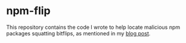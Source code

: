 # npm-flip

This repository contains the code I wrote to help locate malicious npm packages squatting bitflips, as mentioned in my [blog post](https://medium.com/avahowell/bitsquatting-npm-packages-533c988d568f).


